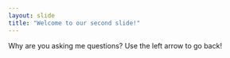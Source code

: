 ```yaml
---
layout: slide
title: "Welcome to our second slide!"
---
```

Why are you asking me questions?
Use the left arrow to go back!
